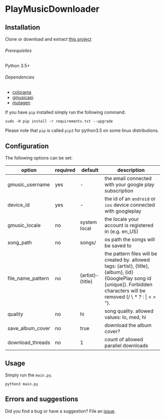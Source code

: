 # PlayMusicDownloader

## Installation
Clone or download and extract [this project](https://github.com/FelixGail/PlayMusicDownloader/releases/latest)

###### Prerequisites
Python 3.5+ 

###### Dependencies
 - [colorama](https://github.com/tartley/colorama)
 - [gmusicapi](https://github.com/simon-weber/gmusicapi)
 - [mutagen](https://github.com/quodlibet/mutagen)
 

If you have `pip` installed simply run the following command:
```
sudo -H pip install -r requirements.txt --upgrade
```
Please note that `pip` is called `pip3` for python3.5 on some linux distributions.

## Configuration

The following options can be set:

option              | required  | default           | description
------              | --------  | -------           | -----------
gmusic_username     | yes       | -                 | the email connected with your google play subscription
device_id           | yes       | -                 | the id of an `android` or `ios` device connected with googleplay
gmusic_locale       | no        | system local      | the locale your account is registered in (e.g. en_US)
song_path           | no        | songs/            | os path the songs will be saved to
file_name_pattern   | no        | {artist}-{title}  | the pattern files will be created by. allowed tags: {artist}, {title}, {album}, {id} (GooglePlay song id [unique]). Forbidden characters will be removed (/ \ * ? : \| < > ").
quality             | no        | hi                | song quality. allowed values: lo, med, hi
save_album_cover    | no        | true              | download the album cover?
download_threads    | no        | 1                 | count of allowed parallel downloads

## Usage
Simply run the `main.py`. 
```
python3 main.py
```

## Errors and suggestions
Did you find a bug or have a suggestion? File an [issue](https://github.com/FelixGail/PlayMusicDownloader/issues).

